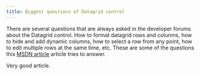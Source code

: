 ```yaml
---
title: Biggest questions of Datagrid control
---
```

There are several questions that are always asked in the developer forums about the Datagrid control. How to format datagrid rows and columns, how to hide and add dynamic columns, how to select a row from any point, how to edit multiple rows at the same time, etc. These are some of the questions this [MSDN article](http://web.archive.org/web/20040905014530/http://www.microsoft.com/spanish/msdn/articulos/archivo/040402/voices/vbtchtopquestionsaboutaspnetdatagridservercontrol.asp) article tries to answer.

Very good article.
